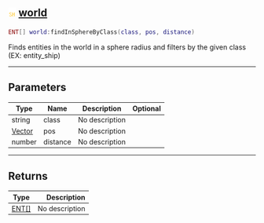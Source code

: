 ## ![shared](.gitbook/assets/shared.png) [world](home/world)



```lua
ENT[] world:findInSphereByClass(class, pos, distance)
```

Finds entities in the world in a sphere radius and filters by the given class (EX: entity_ship)

------
## Parameters

| Type   | Name | Description | Optional |
| ------ | ---- | ----------- | -------: |
| string | class | No description |  |
| [Vector](home/Vector) | pos | No description |  |
| number | distance | No description |  |

------
## Returns

| Type   | Description |
| ------ | ----------: |
| [ENT[]](home/ENT[]) | No description |

